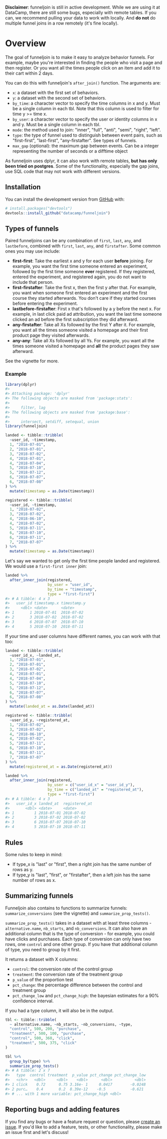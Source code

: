
<!-- README.md is generated from README.Rmd. Please edit that file -->
**Disclaimer**: funneljoin is still in active development. While we are using it at DataCamp, there are still some bugs, especially with remote tables. If you can, we recommend pulling your data to work with locally. And **do not** do multiple funnel joins in a row remotely (it's fine locally).

Overview
========

The goal of funneljoin is to make it easy to analyze behavior funnels. For example, maybe you're interested in finding the people who visit a page and then register. Or you want all the times people click on an item and add it to their cart within 2 days.

You can do this with funneljoin's `after_join()` function. The arguments are:

-   `x`: a dataset with the first set of behaviors.
-   `y`: a dataset with the second set of behaviors.
-   `by_time`: a character vector to specify the time columns in x and y. Must be a single column in each tbl. Note that this column is used to filter for time y &gt;= time x.
-   `by_user`: a character vector to specify the user or identity columns in x and y. Must be a single column in each tbl.
-   `mode`: the method used to join: "inner", "full", "anti", "semi", "right", "left".
-   `type`: the type of funnel used to distinguish between event pairs, such as "first-first", "last-first", "any-firstafter". See types of funnels.
-   `max_gap` (optional): the maximum gap between events. Can be a integer representing the number of seconds or a difftime object

As funneljoin uses dplyr, it can also work with remote tables, **but has only been tried on postgres**. Some of the functionality, especially the gap joins, use SQL code that may not work with different versions.

Installation
------------

You can install the development version from [GitHub](https://github.com/) with:

``` r
# install.packages("devtools")
devtools::install_github("datacamp/funneljoin")
```

Types of funnels
----------------

Paired funneljoins can be any combination of `first`, `last`, `any`, and `lastbefore`, combined with `first`, `last`, `any`, and `firstafter`. Some common ones you may use include:

-   **first-first**: Take the earliest x and y for each user **before** joining. For example, you want the first time someone entered an experiment, followed by the first time someone **ever** registered. If they registered, entered the experiment, and registered again, you do not want to include that person.
-   **first-firstafter**: Take the first x, then the first y after that. For example, you want when someone first entered an experiment and the first course they started afterwards. You don't care if they started courses before entering the experiment.
-   **lastbefore-firstafter**: First x that's followed by a y before the next x. For example, in last click paid ad attribution, you want the last time someone clicked an ad before the first subscription they did afterward.
-   **any-firstafter**: Take all Xs followed by the first Y after it. For example, you want all the times someone visited a homepage and their first product page they visited afterwards.
-   **any-any**: Take all Xs followed by all Ys. For example, you want all the times someone visited a homepage and **all** the product pages they saw afterward.

See the vignette for more.

### Example

``` r
library(dplyr)
#> 
#> Attaching package: 'dplyr'
#> The following objects are masked from 'package:stats':
#> 
#>     filter, lag
#> The following objects are masked from 'package:base':
#> 
#>     intersect, setdiff, setequal, union
library(funneljoin)
```

``` r
landed <- tibble::tribble(
  ~user_id, ~timestamp,
  1, "2018-07-01",
  2, "2018-07-01",
  3, "2018-07-02",
  4, "2018-07-01",
  4, "2018-07-04",
  5, "2018-07-10",
  5, "2018-07-12",
  6, "2018-07-07",
  6, "2018-07-08"
) %>%
  mutate(timestamp = as.Date(timestamp))

registered <- tibble::tribble(
  ~user_id, ~timestamp,
  1, "2018-07-02",
  3, "2018-07-02",
  4, "2018-06-10",
  4, "2018-07-02",
  5, "2018-07-11",
  6, "2018-07-10",
  6, "2018-07-11",
  7, "2018-07-07"
) %>%
  mutate(timestamp = as.Date(timestamp))
```

Let's say we wanted to get only the first time people landed and registered. We would use a `first-first inner` join:

``` r
landed %>%
  after_inner_join(registered, 
                   by_user = "user_id",
                   by_time = "timestamp",
                   type = "first-first")
#> # A tibble: 4 x 3
#>   user_id timestamp.x timestamp.y
#>     <dbl> <date>      <date>     
#> 1       1 2018-07-01  2018-07-02 
#> 2       3 2018-07-02  2018-07-02 
#> 3       6 2018-07-07  2018-07-10 
#> 4       5 2018-07-10  2018-07-11
```

If your time and user columns have different names, you can work with that too:

``` r
landed <- tibble::tribble(
  ~user_id_x, ~landed_at,
  1, "2018-07-01",
  2, "2018-07-01",
  3, "2018-07-02",
  4, "2018-07-01",
  4, "2018-07-04",
  5, "2018-07-10",
  5, "2018-07-12",
  6, "2018-07-07",
  6, "2018-07-08"
) %>%
  mutate(landed_at = as.Date(landed_at))

registered <- tibble::tribble(
  ~user_id_y, ~registered_at,
  1, "2018-07-02",
  3, "2018-07-02",
  4, "2018-06-10",
  4, "2018-07-02",
  5, "2018-07-11",
  6, "2018-07-10",
  6, "2018-07-11",
  7, "2018-07-07"
) %>%
  mutate(registered_at = as.Date(registered_at))
```

``` r
landed %>%
  after_inner_join(registered, 
                   by_user = c("user_id_x" = "user_id_y"),
                   by_time = c("landed_at" = "registered_at"),
                   type = "first-first")
#> # A tibble: 4 x 3
#>   user_id_x landed_at  registered_at
#>       <dbl> <date>     <date>       
#> 1         1 2018-07-01 2018-07-02   
#> 2         3 2018-07-02 2018-07-02   
#> 3         6 2018-07-07 2018-07-10   
#> 4         5 2018-07-10 2018-07-11
```

Rules
-----

Some rules to keep in mind:

-   If type\_x is "last" or "first", then a right join has the same number of rows as y.
-   If type\_y is "last", "first", or "firstafter", then a left join has the same number of rows as x.

Summarizing funnels
-------------------

Funneljoin also contains to functions to summarize funnels: `summarize_conversions` (see the vignette) and `summarize_prop_tests()`.

`summarize_prop_tests()` takes in a dataset with at least three columns - `alternative.name`, `nb_starts`, and `nb_conversions`. It can also have an additional column that is the type of conversion - for example, you could have clicks and purchases. Each type of conversion can only have two rows, one `control` and one other group. If you have that additional column of type, you need to group by it first.

It returns a dataset with X columns:

-   `control`: the conversion rate of the control group
-   `treatment`: the conversion rate of the treatment group
-   `p_value` of the proportion test
-   `pct_change`: the percentage difference between the control and treatment group
-   `pct_change_low` and `pct_change_high`: the bayesian estimates for a 90% confidence interval.

If you had a type column, it will also be in the output.

``` r
tbl <- tibble::tribble(
  ~ alternative.name, ~nb_starts, ~nb_conversions, ~type,
  "control", 500, 200, "purchase",
  "treatment", 500, 100, "purchase", 
  "control", 500, 360, "click",
  "treatment", 500, 375, "click"
)

tbl %>%
  group_by(type) %>%
  summarize_prop_tests()
#> # A tibble: 2 x 7
#>   type  control treatment  p_value pct_change pct_change_low
#>   <chr>   <dbl>     <dbl>    <dbl>      <dbl>          <dbl>
#> 1 click    0.72      0.75 3.16e- 1     0.0417        -0.0248
#> 2 purc…    0.4       0.2  8.39e-12    -0.5           -0.621 
#> # ... with 1 more variable: pct_change_high <dbl>
```

Reporting bugs and adding features
----------------------------------

If you find any bugs or have a feature request or question, please [create an issue](https://github.com/datacamp/funneljoin/issues/new). If you'd like to add a feature, tests, or other functionality, please make an issue first and let's discuss!
